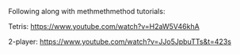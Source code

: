 Following along with methmethmethod tutorials:

Tetris: https://www.youtube.com/watch?v=H2aW5V46khA

2-player: https://www.youtube.com/watch?v=JJo5JpbuTTs&t=423s
